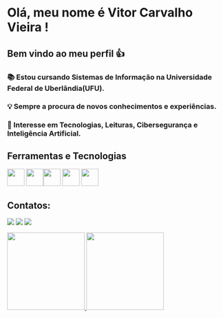 # Olá, meu nome é Vitor Carvalho Vieira ! 
## Bem vindo ao meu perfil 👍




### 📚 Estou cursando Sistemas de Informação na Universidade Federal de Uberlândia(UFU).
### 💡 Sempre a procura de novos conhecimentos e experiências.
### 💭 Interesse em Tecnologias, Leituras, Cibersegurança e Inteligência Artificial.



## Ferramentas e Tecnologias
<img loading="lazy" src="https://cdn.jsdelivr.net/gh/devicons/devicon/icons/git/git-original.svg" width="40" height="40"/> <img src="https://cdn.jsdelivr.net/gh/devicons/devicon@latest/icons/javascript/javascript-original.svg" width="40" height="40" /><img src="https://cdn.jsdelivr.net/gh/devicons/devicon@latest/icons/html5/html5-original.svg" width="40" height="40"/>
<img src="https://cdn.jsdelivr.net/gh/devicons/devicon@latest/icons/css3/css3-original.svg" width="40" height="40"/> <img src="https://cdn.jsdelivr.net/gh/devicons/devicon@latest/icons/cplusplus/cplusplus-original.svg" width="40" height="40"/>

## Contatos:
<a href="https://www.instagram.com/vitor.vieirac/" target="_blank"><img loading="lazy" src="https://img.shields.io/badge/-Instagram-%23E4405F?style=for-the-badge&logo=instagram&logoColor=white" target="_blank"></a>
<a href="https://https://www.linkedin.com/in/vitor-vieira-67218a356/" target="_blank"><img loading="lazy" src="https://img.shields.io/badge/-LinkedIn-%230077B5?style=for-the-badge&logo=linkedin&logoColor=white" target="_blank"></a>   <a href = "mailto:vieira.vitor28@gmail.com"><img loading="lazy" src="https://img.shields.io/badge/Gmail-D14836?style=for-the-badge&logo=gmail&logoColor=white" target="_blank"></a>
</div>       




<div>
<a href="https://github.com/VitorVieira28">
<img loading="lazy" height="180em" src="https://github-readme-stats.vercel.app/api/top-langs/?username=VitorVieira28&layout=compact&langs_count=7&theme=dark"/>
<img loading="lazy" height="180em" src="https://github-readme-stats.vercel.app/api?username=VitorVieira28&show_icons=true&theme=dark&include_all_commits=true&count_private=true"/>
</div>


<!--
**VitorVieira28/VitorVieira28** is a ✨ _special_ ✨ repository because its `README.md` (this file) appears on your GitHub profile.

Here are some ideas to get you started:

- 🔭 I’m currently working on ...
- 🌱 I’m currently learning ...
- 👯 I’m looking to collaborate on ...
- 🤔 I’m looking for help with ...
- 💬 Ask me about ...
- 📫 How to reach me: ...
- 😄 Pronouns: ...
- ⚡ Fun fact: ...
-->
